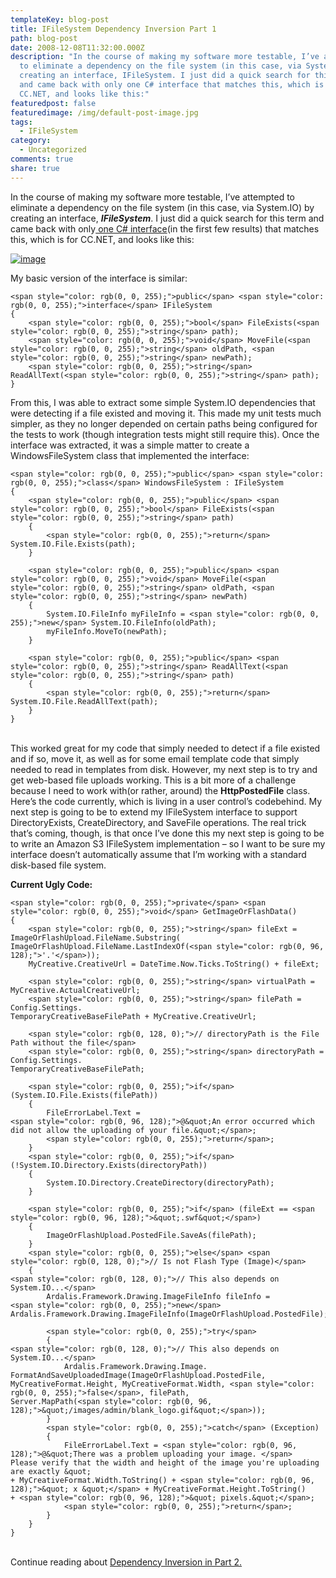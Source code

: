 ```yaml
---
templateKey: blog-post
title: IFileSystem Dependency Inversion Part 1
path: blog-post
date: 2008-12-08T11:32:00.000Z
description: "In the course of making my software more testable, I’ve attempted
  to eliminate a dependency on the file system (in this case, via System.IO) by
  creating an interface, IFileSystem. I just did a quick search for this term
  and came back with only one C# interface that matches this, which is for
  CC.NET, and looks like this:"
featuredpost: false
featuredimage: /img/default-post-image.jpg
tags:
  - IFileSystem
category:
  - Uncategorized
comments: true
share: true
---
```

In the course of making my software more testable, I’ve attempted to eliminate a dependency on the file system (in this case, via System.IO) by creating an interface, ***IFileSystem***. I just did a quick search for this term and came back with only[ one C# interface](http://www.koders.com/csharp/fid3D7351540A84B6DE1150963950F9C55EC3E776FD.aspx?s=mdef%3Ainsert)(in the first few results) that matches this, which is for CC.NET, and looks like this:

[![image](https://stevesmithblog.com/files/media/image/WindowsLiveWriter/IFileSystemDependencyInversionPart1_B8B7/image_thumb.png "image")](http://stevesmithblog.com/files/media/image/WindowsLiveWriter/IFileSystemDependencyInversionPart1_B8B7/image_2.png)

My basic version of the interface is similar:

```
<span style="color: rgb(0, 0, 255);">public</span> <span style="color: rgb(0, 0, 255);">interface</span> IFileSystem
{
    <span style="color: rgb(0, 0, 255);">bool</span> FileExists(<span style="color: rgb(0, 0, 255);">string</span> path);
    <span style="color: rgb(0, 0, 255);">void</span> MoveFile(<span style="color: rgb(0, 0, 255);">string</span> oldPath, <span style="color: rgb(0, 0, 255);">string</span> newPath);
    <span style="color: rgb(0, 0, 255);">string</span> ReadAllText(<span style="color: rgb(0, 0, 255);">string</span> path);
}
```

From this, I was able to extract some simple System.IO dependencies that were detecting if a file existed and moving it. This made my unit tests much simpler, as they no longer depended on certain paths being configured for the tests to work (though integration tests might still require this). Once the interface was extracted, it was a simple matter to create a WindowsFileSystem class that implemented the interface:

```
<span style="color: rgb(0, 0, 255);">public</span> <span style="color: rgb(0, 0, 255);">class</span> WindowsFileSystem : IFileSystem
{
    <span style="color: rgb(0, 0, 255);">public</span> <span style="color: rgb(0, 0, 255);">bool</span> FileExists(<span style="color: rgb(0, 0, 255);">string</span> path)
    {
        <span style="color: rgb(0, 0, 255);">return</span> System.IO.File.Exists(path);
    }
 
    <span style="color: rgb(0, 0, 255);">public</span> <span style="color: rgb(0, 0, 255);">void</span> MoveFile(<span style="color: rgb(0, 0, 255);">string</span> oldPath, <span style="color: rgb(0, 0, 255);">string</span> newPath)
    {
        System.IO.FileInfo myFileInfo = <span style="color: rgb(0, 0, 255);">new</span> System.IO.FileInfo(oldPath);
        myFileInfo.MoveTo(newPath);
    }
 
    <span style="color: rgb(0, 0, 255);">public</span> <span style="color: rgb(0, 0, 255);">string</span> ReadAllText(<span style="color: rgb(0, 0, 255);">string</span> path)
    {
        <span style="color: rgb(0, 0, 255);">return</span> System.IO.File.ReadAllText(path);        
    }
}
```

\
This worked great for my code that simply needed to detect if a file existed and if so, move it, as well as for some email template code that simply needed to read in templates from disk. However, my next step is to try and get web-based file uploads working. This is a bit more of a challenge because I need to work with(or rather, around) the **HttpPostedFile** class. Here’s the code currently, which is living in a user control’s codebehind. My next step is going to be to extend my IFileSystem interface to support DirectoryExists, CreateDirectory, and SaveFile operations. The real trick that’s coming, though, is that once I’ve done this my next step is going to be to write an Amazon S3 IFileSystem implementation – so I want to be sure my interface doesn’t automatically assume that I’m working with a standard disk-based file system.

**Current Ugly Code:**



```
<span style="color: rgb(0, 0, 255);">private</span> <span style="color: rgb(0, 0, 255);">void</span> GetImageOrFlashData()
{
    <span style="color: rgb(0, 0, 255);">string</span> fileExt = ImageOrFlashUpload.FileName.Substring(
ImageOrFlashUpload.FileName.LastIndexOf(<span style="color: rgb(0, 96, 128);">'.'</span>));
    MyCreative.CreativeUrl = DateTime.Now.Ticks.ToString() + fileExt;
 
    <span style="color: rgb(0, 0, 255);">string</span> virtualPath = MyCreative.ActualCreativeUrl;
    <span style="color: rgb(0, 0, 255);">string</span> filePath = Config.Settings.
TemporaryCreativeBaseFilePath + MyCreative.CreativeUrl;
 
    <span style="color: rgb(0, 128, 0);">// directoryPath is the File Path without the file</span>
    <span style="color: rgb(0, 0, 255);">string</span> directoryPath = Config.Settings.
TemporaryCreativeBaseFilePath;
 
    <span style="color: rgb(0, 0, 255);">if</span> (System.IO.File.Exists(filePath))
    {
        FileErrorLabel.Text = 
<span style="color: rgb(0, 96, 128);">@&quot;An error occurred which did not allow the uploading of your file.&quot;</span>;
        <span style="color: rgb(0, 0, 255);">return</span>;
    }
    <span style="color: rgb(0, 0, 255);">if</span> (!System.IO.Directory.Exists(directoryPath))
    {
        System.IO.Directory.CreateDirectory(directoryPath);
    }
 
    <span style="color: rgb(0, 0, 255);">if</span> (fileExt == <span style="color: rgb(0, 96, 128);">&quot;.swf&quot;</span>)
    {
        ImageOrFlashUpload.PostedFile.SaveAs(filePath);
    }
    <span style="color: rgb(0, 0, 255);">else</span> <span style="color: rgb(0, 128, 0);">// Is not Flash Type (Image)</span>
    {
<span style="color: rgb(0, 128, 0);">// This also depends on System.IO...</span>
        Ardalis.Framework.Drawing.ImageFileInfo fileInfo = 
<span style="color: rgb(0, 0, 255);">new</span> Ardalis.Framework.Drawing.ImageFileInfo(ImageOrFlashUpload.PostedFile);
 
        <span style="color: rgb(0, 0, 255);">try</span>
        {
<span style="color: rgb(0, 128, 0);">// This also depends on System.IO...</span>
            Ardalis.Framework.Drawing.Image.
FormatAndSaveUploadedImage(ImageOrFlashUpload.PostedFile, 
MyCreativeFormat.Height, MyCreativeFormat.Width, <span style="color: rgb(0, 0, 255);">false</span>, filePath, 
Server.MapPath(<span style="color: rgb(0, 96, 128);">&quot;/images/admin/blank_logo.gif&quot;</span>));
        }
        <span style="color: rgb(0, 0, 255);">catch</span> (Exception)
        {
            FileErrorLabel.Text = <span style="color: rgb(0, 96, 128);">@&quot;There was a problem uploading your image. </span>
Please verify that the width and height of the image you're uploading are exactly &quot; 
+ MyCreativeFormat.Width.ToString() + <span style="color: rgb(0, 96, 128);">&quot; x &quot;</span> + MyCreativeFormat.Height.ToString() 
+ <span style="color: rgb(0, 96, 128);">&quot; pixels.&quot;</span>;
            <span style="color: rgb(0, 0, 255);">return</span>;
        }
    }
}
```

\
Continue reading about [Dependency Inversion in Part 2.](/ifilesystem-dependency-inversion-part-2)